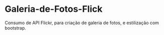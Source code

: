 # Galeria-de-Fotos-Flick
Consumo de API Flickr, para criação de galeria de fotos, e estilização com bootstrap.
